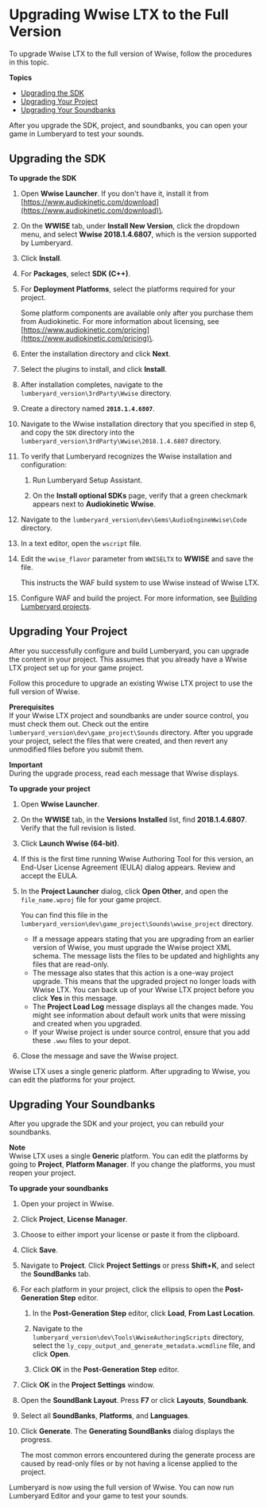 # Upgrading Wwise LTX to the Full Version<a name="audio-wwise-upgrade"></a>

To upgrade Wwise LTX to the full version of Wwise, follow the procedures in this topic\.

**Topics**
+ [Upgrading the SDK](#audio-wwise-upgrading-sdk)
+ [Upgrading Your Project](#audio-wwise-upgrading-project)
+ [Upgrading Your Soundbanks](#audio-wwise-upgrading-soundbanks)

After you upgrade the SDK, project, and soundbanks, you can open your game in Lumberyard to test your sounds\. 

## Upgrading the SDK<a name="audio-wwise-upgrading-sdk"></a>

**To upgrade the SDK**

1. Open **Wwise Launcher**\. If you don't have it, install it from [https://www.audiokinetic.com/download](https://www.audiokinetic.com/download)\.

1. On the **WWISE** tab, under **Install New Version**, click the dropdown menu, and select **Wwise 2018\.1\.4\.6807**, which is the version supported by Lumberyard\.

1. Click **Install**\.

1. For **Packages**, select **SDK \(C\+\+\)**\.

1. For **Deployment Platforms**, select the platforms required for your project\.

   Some platform components are available only after you purchase them from Audiokinetic\. For more information about licensing, see [https://www.audiokinetic.com/pricing](https://www.audiokinetic.com/pricing)\.

1. Enter the installation directory and click **Next**\.

1. Select the plugins to install, and click **Install**\.

1. After installation completes, navigate to the `lumberyard_version\3rdParty\Wwise` directory\.

1. Create a directory named **`2018.1.4.6807`**\.

1. Navigate to the Wwise installation directory that you specified in step 6, and copy the `SDK` directory into the `lumberyard_version\3rdParty\Wwise\2018.1.4.6807` directory\.

1. To verify that Lumberyard recognizes the Wwise installation and configuration:

   1. Run Lumberyard Setup Assistant\.

   1. On the **Install optional SDKs** page, verify that a green checkmark appears next to **Audiokinetic Wwise**\.

1. Navigate to the `lumberyard_version\dev\Gems\AudioEngineWwise\Code` directory\. 

1. In a text editor, open the `wscript` file\.

1. Edit the `wwise_flavor` parameter from `WWISELTX` to **WWISE** and save the file\.

   This instructs the WAF build system to use Wwise instead of Wwise LTX\.

1. Configure WAF and build the project\. For more information, see [Building Lumberyard projects](game-build-intro.md)\.

## Upgrading Your Project<a name="audio-wwise-upgrading-project"></a>

After you successfully configure and build Lumberyard, you can upgrade the content in your project\. This assumes that you already have a Wwise LTX project set up for your game project\.

Follow this procedure to upgrade an existing Wwise LTX project to use the full version of Wwise\.

**Prerequisites**  
If your Wwise LTX project and soundbanks are under source control, you must check them out\. Check out the entire `lumberyard_version\dev\game_project\Sounds` directory\. After you upgrade your project, select the files that were created, and then revert any unmodified files before you submit them\.

**Important**  
During the upgrade process, read each message that Wwise displays\.

**To upgrade your project**

1. Open **Wwise Launcher**\.

1. On the **WWISE** tab, in the **Versions Installed** list, find **2018\.1\.4\.6807**\. Verify that the full revision is listed\.

1. Click **Launch Wwise \(64\-bit\)**\.

1. If this is the first time running Wwise Authoring Tool for this version, an End\-User License Agreement \(EULA\) dialog appears\. Review and accept the EULA\.

1. In the **Project Launcher** dialog, click **Open Other**, and open the `file_name.wproj` file for your game project\. 

   You can find this file in the `lumberyard_version\dev\game_project\Sounds\wwise_project` directory\.
   + If a message appears stating that you are upgrading from an earlier version of Wwise, you must upgrade the Wwise project XML schema\. The message lists the files to be updated and highlights any files that are read\-only\.
   + The message also states that this action is a one\-way project upgrade\. This means that the upgraded project no longer loads with Wwise LTX\. You can back up of your Wwise LTX project before you click **Yes** in this message\.
   + The **Project Load Log** message displays all the changes made\. You might see information about default work units that were missing and created when you upgraded\. 
   + If your Wwise project is under source control, ensure that you add these `.wwu` files to your depot\. 

1. Close the message and save the Wwise project\. 

Wwise LTX uses a single generic platform\. After upgrading to Wwise, you can edit the platforms for your project\.

## Upgrading Your Soundbanks<a name="audio-wwise-upgrading-soundbanks"></a>

After you upgrade the SDK and your project, you can rebuild your soundbanks\.

**Note**  
Wwise LTX uses a single **Generic** platform\. You can edit the platforms by going to **Project**, **Platform Manager**\. If you change the platforms, you must reopen your project\.

**To upgrade your soundbanks**

1. Open your project in Wwise\.

1. Click **Project**, **License Manager**\.

1. Choose to either import your license or paste it from the clipboard\.

1. Click **Save**\.

1. Navigate to **Project**\. Click **Project Settings** or press **Shift\+K**, and select the **SoundBanks** tab\.

1. For each platform in your project, click the ellipsis to open the **Post\-Generation Step** editor\.

   1. In the **Post\-Generation Step** editor, click **Load**, **From Last Location**\.

   1. Navigate to the `lumberyard_version\dev\Tools\WwiseAuthoringScripts` directory, select the `ly_copy_output_and_generate_metadata.wcmdline` file, and click **Open**\.

   1. Click **OK** in the **Post\-Generation Step** editor\.

1. Click **OK** in the **Project Settings** window\.

1. Open the **SoundBank Layout**\. Press **F7** or click **Layouts**, **Soundbank**\.

1. Select all **SoundBanks**, **Platforms**, and **Languages**\.

1. Click **Generate**\. The **Generating SoundBanks** dialog displays the progress\.

   The most common errors encountered during the generate process are caused by read\-only files or by not having a license applied to the project\.

Lumberyard is now using the full version of Wwise\. You can now run Lumberyard Editor and your game to test your sounds\.